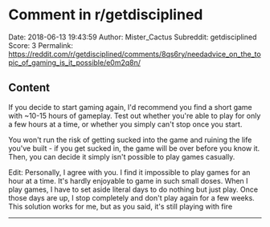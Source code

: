 # Comment in r/getdisciplined

Date: 2018-06-13 19:43:59
Author: Mister_Cactus
Subreddit: getdisciplined
Score: 3
Permalink: https://reddit.com/r/getdisciplined/comments/8qs6ry/needadvice_on_the_topic_of_gaming_is_it_possible/e0m2q8n/

## Content

If you decide to start gaming again, I'd recommend you find a short game with ~10-15 hours of gameplay. Test out whether you're able to play for only a few hours at a time, or whether you simply can't stop once you start.

You won't run the risk of getting sucked into the game and ruining the life you've built - if you get sucked in, the game will be over before you know it. Then, you can decide it simply isn't possible to play games casually.

Edit: Personally, I agree with you. I find it impossible to play games for an hour at a time. It's hardly enjoyable to game in such small doses. When I play games, I have to set aside literal days to do nothing but just play. Once those days are up, I stop completely and don't play again for a few weeks. This solution works for me, but as you said, it's still playing with fire

---
